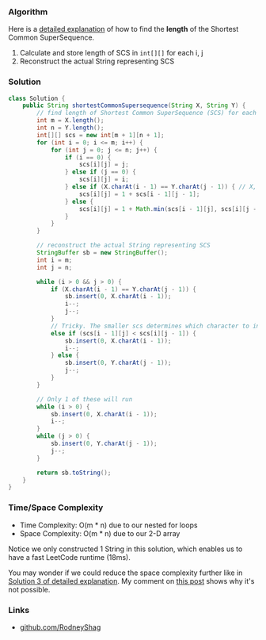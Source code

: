 ### Algorithm

Here is a [detailed explanation](https://github.com/RodneyShag/Interview_solutions/blob/master/Solutions/Custom/Shortest%20Common%20SuperSequence.md) of how to find the __length__ of the Shortest Common SuperSequence.

1. Calculate and store length of SCS in `int[][]` for each i, j
1. Reconstruct the actual String representing SCS

### Solution

```java
class Solution {
    public String shortestCommonSupersequence(String X, String Y) {
        // find length of Shortest Common SuperSequence (SCS) for each i, j
        int m = X.length();
        int n = Y.length();
        int[][] scs = new int[m + 1][n + 1];
        for (int i = 0; i <= m; i++) {
            for (int j = 0; j <= n; j++) {
                if (i == 0) {
                    scs[i][j] = j;
                } else if (j == 0) {
                    scs[i][j] = i;
                } else if (X.charAt(i - 1) == Y.charAt(j - 1)) { // X, Y are 1-indexed in our definition, 0-indexed in code
                    scs[i][j] = 1 + scs[i - 1][j - 1];
                } else {
                    scs[i][j] = 1 + Math.min(scs[i - 1][j], scs[i][j - 1]);
                }
            }
        }

        // reconstruct the actual String representing SCS
        StringBuffer sb = new StringBuffer();
        int i = m;
        int j = n;

        while (i > 0 && j > 0) {
            if (X.charAt(i - 1) == Y.charAt(j - 1)) {
                sb.insert(0, X.charAt(i - 1));
                i--;
                j--;
            }
            // Tricky. The smaller scs determines which character to insert.
            else if (scs[i - 1][j] < scs[i][j - 1]) {
                sb.insert(0, X.charAt(i - 1));
                i--;
            } else {
                sb.insert(0, Y.charAt(j - 1));
                j--;
            }
        }

        // Only 1 of these will run
        while (i > 0) {
            sb.insert(0, X.charAt(i - 1));
            i--;
        }
        while (j > 0) {
            sb.insert(0, Y.charAt(j - 1));
            j--;
        }

        return sb.toString();
    }
}
```

### Time/Space Complexity

-  Time Complexity: O(m * n) due to our nested for loops
- Space Complexity: O(m * n) due to our 2-D array

Notice we only constructed 1 String in this solution, which enables us to have a fast LeetCode runtime (18ms).

You may wonder if we could reduce the space complexity further like in [Solution 3 of detailed explanation](https://github.com/RodneyShag/Interview_solutions/blob/master/Solutions/Custom/Shortest%20Common%20SuperSequence.md). My comment on [this post](https://leetcode.com/problems/shortest-common-supersequence/discuss/312730) shows why it's not possible.

### Links

- [github.com/RodneyShag](https://github.com/RodneyShag)
